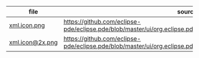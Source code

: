 
file|source
----|------
[xml.icon.png](xml.icon.png) | https://github.com/eclipse-pde/eclipse.pde/blob/master/ui/org.eclipse.pde.ui/icons/obj16/generic_xml_obj.png
[xml.icon@2x.png](xml.icon@2x.png) | https://github.com/eclipse-pde/eclipse.pde/blob/master/ui/org.eclipse.pde.ui/icons/obj16/generic_xml_obj@2x.png

